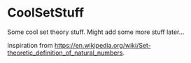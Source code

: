# CoolSetStuff
Some cool set theory stuff.
Might add some more stuff later...

Inspiration from https://en.wikipedia.org/wiki/Set-theoretic_definition_of_natural_numbers.